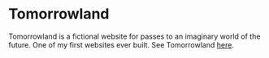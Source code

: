 # Tomorrowland

Tomorrowland is a fictional website for passes to an imaginary world of the future. One of my first websites ever built. See Tomorrowland [here](https://evchin.github.io/tomorrowland/).
